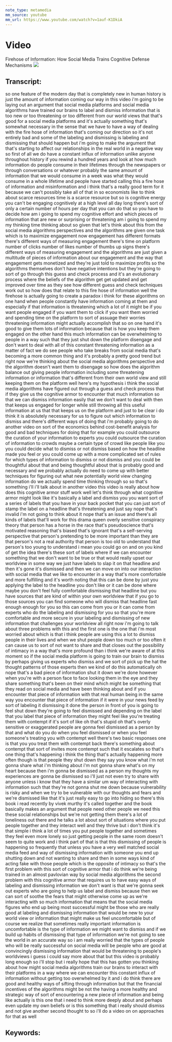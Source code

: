 ```yaml
---
note_type: metamedia
mm_source: youtube
mm_url: https://www.youtube.com/watch?v=1auf-K1DkiA
---
```


# Video
Firehose of Information: How Social Media Trains Cognitive Defense Mechanisms
![](https://www.youtube.com/watch?v=1auf-K1DkiA)

## Transcript:
so one feature of the modern day that is
completely new in human history is just
the amount of
information coming our way in this video
i'm going to be laying out
an argument that social media platforms
and social media algorithms
have trained our brains to
label and dismiss information that
is too new or too threatening or too
different from our world views that
that's good for a social media platforms
and it's actually something that's
somewhat necessary in the sense that
we have to have a way of dealing with
the fire hose of information that's
coming our direction
so it's not entirely bad and some of the
labeling and dismissing
is labeling and dismissing that should
happen
but i'm going to make the argument that
that's starting to affect our
relationships in the real world in a
negative way so first of all
we do have a constant influx of
information
unlike anyone throughout history if you
rewind a hundred years
and look at how much information do
people consume in their lifetimes
through the newspapers or through
conversations or whatever probably the
same amount of information that we would
consume
in a week was what they would consume in
a whole lifetime
and people have started calling this a
fire hose of information
and misinformation and i think that's a
really good term for it because we can't
possibly take all of that in
so economists like to think about scarce
resources
time is a scarce resource but so is
cognitive energy
you can't be engaging cognitively at a
high level all day long there's sort of
only a certain number of hours per day
that you can do that so you have to
decide how am i going to spend my
cognitive effort
and which pieces of information that are
new or surprising or threatening
am i going to spend my my thinking time
thinking about so given that let's think
about this from the social media
algorithms perspectives
and the algorithms are given one task
which is to maximize engagement
now engagement has different formats
there's different ways of measuring
engagement
there's time on platform number of
clicks
number of likes number of thumbs up
signs there's different ways of
measuring engagement
and the algorithms are just given a
multitude of pieces of information
about our engagement and the way that
engagement gets monetized
and they're just told to maximize
profits so the algorithms themselves
don't have negative intentions but
they're going to sort of go through this
guess and check process
and it's an evolutionary process where
the beliefs of the algorithm get
get updated and get improved over time
as they see how different
guess and check techniques work out so
how does that relate to this fire hose
of information
well the firehose is actually going to
create a paradox i think
for these algorithms on one hand
when people constantly have information
coming at them
and especially if that information is
threatening which a lot of it might be
if you want people engaged if you want
them to click
if you want them worried and spending
time on the platform to sort of assuage
their worries
threatening information might actually
accomplish that
so on one hand it's good to give them
lots of information because that is how
you keep them engaged
on the other hand this much information
can be overwhelming to people in a way
such that they just
shut down the platform disengage
and don't want to deal with all of this
constant threatening information as a
matter of fact we do see people who
take breaks from social media that's
becoming a more common thing
and it's probably a pretty good trend
but right now we're thinking about the
social media algorithms
perspective and the algorithm doesn't
want them to disengage
so how does the algorithm balance out
giving people information including some
threatening information
or information that's different from
their own world view
and still keeping them on the platform
well here's my hypothesis i think the
social media algorithms
have figured out through a guess and
check process that
if they give us the cognitive armor
to encounter that much information so
that we can dismiss
information easily that we don't want to
deal with
then that keeps us engaged for longer
while still throwing all this useful
information at us
that that keeps us on the platform and
just to be clear i do think it is
absolutely necessary for us to figure
out which information to dismiss
and there's different ways of doing that
i'm probably going to do another video
on
sort of the economics behind
cost-benefit analysis for
good and bad techniques for doing that
for example you could outsource the
curation of your information
to experts you could outsource the
curation of
information to crowds maybe
a certain type of crowd like people like
you
you could decide what to dismiss or not
dismiss based on
how the headline made you feel or you
could come up with a more complicated
set of rules for which types of
information to dismiss or not dismiss
and you could be thoughtful about that
and
being thoughtful about that is probably
good and necessary and we probably
actually do need to come up with better
techniques
for figuring out what new potentially
world view changing information do we
actually spend time
thinking through so so that's something
i'll
i'll talk about in another video this
video is really about
how does this cognitive armor stuff work
well let's think through what cognitive
armor might look like it's basically
a label and dismiss you you want sort of
a series of labels that you have in your
back pocket that you can just sort of
stamp the label on a headline that's
threatening and just say
nope that's invalid i'm not going to
think about it nope that's an
issue and there's all kinds of labels
that'll work for this
drama queen overly sensitive conspiracy
theory
that person has a horse in the race
that's pseudoscience
that's motivated reasoning that's biased
that's ignorant
that's a self-serving perspective that
person's pretending to be more important
than they
are that person's not a real authority
that person is too old to understand
that person's too young to understand i
mean you could go on and on you kind of
get the idea there's these sort of
labels
where if we can encounter something that
we don't want to be true
or that would really upset our worldview
in some way
we just have labels to slap it on that
headline
and then it's gone it's dismissed and
then we can move on into our interaction
with social media that we like to
encounter
in a way that's more comfortable and
more
fulfilling and it's worth noting that
this can be done by just
you applying the label to the headline
you don't like or it can be done where
maybe you don't feel fully comfortable
dismissing that headline but you have
sources that are kind of within your own
worldview
that if you go to those sources you can
find
someone who will dismiss that headline
fast enough enough for you so this can
come from you
or it can come from experts who do the
labeling and dismissing
for you so that you're more comfortable
and more secure
in your labeling and dismissing of new
information that challenges your
worldview
all right now i'm going to talk about
three problems with this
and the first one is the one that i'm
most worried about which is that
i think people are using this a lot to
dismiss
people in their lives and when we shut
people down
too much or too often it can cause us to
sort of
not want to share and that closes out
the possibility of intimacy
in a way that's more profound than i
think we're aware of at this moment
so if the social media platform is going
to train our brain to dismiss
by perhaps giving us experts who dismiss
and we sort of pick up the hat the
thought patterns of those experts then
we kind of do this automatically oh nope
that's a bad piece of information
shut it down we're done however when
you're with a person
face to face looking them in the eye
and they share something that's been on
their mind
which might be something that they read
on social media and have been thinking
about
and if you encounter that piece of
information with that real human being
in the same way you encounter
that piece of information if it were in
your news feed by sort of
labeling it dismissing it done
the person in front of you is going to
feel shut down
they're going to feel dismissed and
depending on the label
that you label that piece of information
they might
feel like you're treating them with
contempt if it's sort of like oh that's
stupid
oh that's overly sensitive or
exaggerated people are gonna feel
dismissed as a person
by that and what do you do when you feel
dismissed or when you feel someone's
treating you with contempt well there's
two basic responses
one is that you you treat them with
contempt back
there's something about contempt that
sort of invites more contempt
such that it escalates so that's one
thing that's happening
i think the thing that's actually
happening more often though is that
people
they shut down they say you know what
i'm not gonna
share what i'm thinking about i'm not
gonna share what's on my heart
because then i'm gonna be dismissed as a
person my thoughts my experiences are
gonna be dismissed
so i'll just not even try to share with
anyone
unless i know that they have a similar
um way of interacting with information
such that they're not gonna shut me down
because vulnerability is risky and when
we try to be vulnerable with our
thoughts and fears and we're dismissed
like that
it's just really easy to go into hiding
so there's this book i read recently by
vivek murthy it's called together and
the book basically makes an argument
that people need other people we need
this
these social relationships but we're not
getting them there's a lot of loneliness
out there
and he talks a lot about sort of
situations where you put people together
and they interact well and they thrive
but i don't think it's that simple i
think a lot of times you put
people together and sometimes they feel
even more lonely
so just getting people in the same room
doesn't seem to quite work
and i think part of that is that this
dismissing of people is happening so
frequently
that unless you have a very well matched
social media feed and way of dismissing
information
with someone you end up shutting down
and not wanting to share
and then in some ways kind of acting
fake with those people
which is the opposite of intimacy so
that's
the first problem with this sort of
cognitive armor
that i do think we're being trained in
an almost pavlovian way
by social media algorithms the second
problem with this
cognitive armor that requires us to have
easy ways of labeling and dismissing
information we don't want
is that we're gonna seek out experts who
are going to help us
label and dismiss because then we can
sort of
soothe the fears that might otherwise
come up as we're
interacting with so much information
that means that
the social media figures who end up
being most successful
might be those who are really good at
labeling and dismissing
information that would be new to your
world view or information that might
make us feel uncomfortable but of course
we realize that
sometimes really important information
is
uncomfortable is the type of information
we might want
to dismiss and if we build up
habits of dismissing that type of
information
we're not going to see the world in an
accurate way so i
am really worried that the types of
people who will be
really successful on social media will
be people
who are good at convincingly dismissing
information that would be threatening to
people's worldviews
i guess i could say more about that but
this video is probably long enough
so i'll stop but i really hope that this
has gotten you thinking about
how might social media algorithms train
our brains
to interact with their platforms in a
way where we can encounter
this constant influx of information
without getting too overwhelmed by it
and i do think there are good and
healthy ways of
sifting through information but that the
financial incentives of the algorithms
might be not the having a more healthy
and strategic way of
sort of encountering a new piece of
information and being like
actually is this one that i need to
think more deeply about and perhaps
even update my own beliefs or is this
something that i really should
dismiss and not give another second
thought to
so i'll do a video on on approaches for
that as well


## Keywords:
